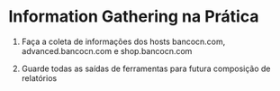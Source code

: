 # Information Gathering na Prática

1. Faça a coleta de informações dos hosts bancocn.com, advanced.bancocn.com e shop.bancocn.com

2. Guarde todas as saídas de ferramentas para futura composição de relatórios
